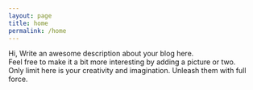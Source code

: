 ```yaml
---
layout: page
title: home
permalink: /home
---
```


Hi, Write an awesome description about your blog here.  
Feel free to make it a bit more interesting by adding a picture or two.  
Only limit here is your creativity and imagination. Unleash them with full force.  
